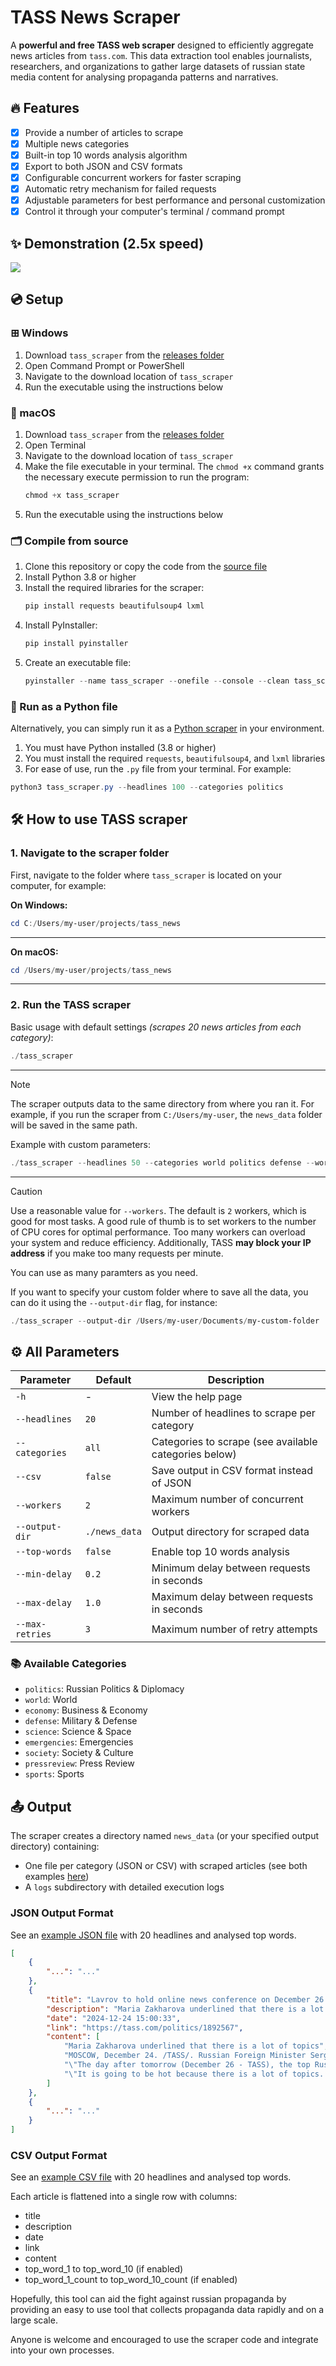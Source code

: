 # TASS News Scraper

A **powerful and free TASS web scraper** designed to efficiently aggregate news articles from `tass.com`. This data extraction tool enables journalists, researchers, and organizations to gather large datasets of russian state media content for analysing propaganda patterns and narratives.

## 🔥 Features

- [x] Provide a number of articles to scrape
- [x] Multiple news categories
- [x] Built-in top 10 words analysis algorithm
- [x] Export to both JSON and CSV formats
- [x] Configurable concurrent workers for faster scraping
- [x] Automatic retry mechanism for failed requests
- [x] Adjustable parameters for best performance and personal customization
- [x] Control it through your computer's terminal / command prompt

## ✨ Demonstration (2.5x speed)

![](https://i.giphy.com/media/v1.Y2lkPTc5MGI3NjExODAzejh6Z3BsYnQ2dHJ6NnVlYWZ0eGlxajNsbmo2YXBtOTVkNTI1ZCZlcD12MV9pbnRlcm5hbF9naWZfYnlfaWQmY3Q9Zw/cluf8IiSUkq7uiKwXa/giphy.gif)

## 💿 Setup

### ⊞ Windows
1. Download `tass_scraper` from the [releases folder](releases/windows)
2. Open Command Prompt or PowerShell
3. Navigate to the download location of `tass_scraper`
4. Run the executable using the instructions below

###  macOS
1. Download `tass_scraper` from the [releases folder](releases/macos)
2. Open Terminal
3. Navigate to the download location of `tass_scraper`
4. Make the file executable in your terminal. The `chmod +x` command grants the necessary execute permission to run the program:
   ```powershell
   chmod +x tass_scraper
   ```
5. Run the executable using the instructions below

### 🗂️ Compile from source
1. Clone this repository or copy the code from the [source file](source%20code/tass_scraper.py)
2. Install Python 3.8 or higher
3. Install the required libraries for the scraper:
   ```powershell
   pip install requests beautifulsoup4 lxml
   ```
4. Install PyInstaller:
   ```powershell
   pip install pyinstaller
   ```
5. Create an executable file:
   ```powershell
   pyinstaller --name tass_scraper --onefile --console --clean tass_scraper.py
   ```
   
### 🐍 Run as a Python file
Alternatively, you can simply run it as a [Python scraper](source%20code/tass_scraper.py) in your environment.
1. You must have Python installed (3.8 or higher)
2. You must install the required `requests`, `beautifulsoup4`, and `lxml` libraries
3. For ease of use, run the `.py` file from your terminal. For example:
```powershell
python3 tass_scraper.py --headlines 100 --categories politics
```


## 🛠️ How to use TASS scraper

### 1. Navigate to the scraper folder

First, navigate to the folder where `tass_scraper` is located on your computer, for example:


**On Windows:**
```powershell
cd C:/Users/my-user/projects/tass_news
```
-----


**On macOS:**

```powershell
cd /Users/my-user/projects/tass_news
```
-----
### 2. Run the TASS scraper


Basic usage with default settings _(scrapes 20 news articles from each category)_:
```powershell
./tass_scraper
```
-----

> [!NOTE]
> The scraper outputs data to the same directory from where you ran it. For example, if you run the scraper from `C:/Users/my-user`, the `news_data` folder will be saved in the same path.

Example with custom parameters:
```powershell
./tass_scraper --headlines 50 --categories world politics defense --workers 5 --csv --top-words
```
-----

> [!CAUTION]
> Use a reasonable value for `--workers`. The default is `2` workers, which is good for most tasks. A good rule of thumb is to set workers to the number of CPU cores for optimal performance. Too many workers can overload your system and reduce efficiency. Additionally, TASS **may block your IP address** if you make too many requests per minute.


You can use as many paramters as you need.

If you want to specify your custom folder where to save all the data, you can do it using the `--output-dir` flag, for instance:

```powershell
./tass_scraper --output-dir /Users/my-user/Documents/my-custom-folder
```



## ⚙️ All Parameters

| Parameter | Default | Description |
|-----------|---------|-------------|
| `-h` | - | View the help page |
| `--headlines` | `20` | Number of headlines to scrape per category |
| `--categories` | `all` | Categories to scrape (see available categories below) |
| `--csv` | `false` | Save output in CSV format instead of JSON |
| `--workers` | `2` | Maximum number of concurrent workers |
| `--output-dir` | `./news_data` | Output directory for scraped data |
| `--top-words` | `false` | Enable top 10 words analysis |
| `--min-delay` | `0.2` | Minimum delay between requests in seconds |
| `--max-delay` | `1.0` | Maximum delay between requests in seconds |
| `--max-retries` | `3` | Maximum number of retry attempts |

### 📚 Available Categories
- `politics`: Russian Politics & Diplomacy
- `world`: World
- `economy`: Business & Economy
- `defense`: Military & Defense
- `science`: Science & Space
- `emergencies`: Emergencies
- `society`: Society & Culture
- `pressreview`: Press Review
- `sports`: Sports

## 📤 Output

The scraper creates a directory named `news_data` (or your specified output directory) containing:
- One file per category (JSON or CSV) with scraped articles (see both examples [here](tass%20output20examples))
- A `logs` subdirectory with detailed execution logs

### JSON Output Format

See an [example JSON file](tass%20output20examples/politics_20.json) with 20 headlines and analysed top words.

```json
[
    {
        "...": "..."
    },
    {
        "title": "Lavrov to hold online news conference on December 26 — spokeswoman",
        "description": "Maria Zakharova underlined that there is a lot of topics",
        "date": "2024-12-24 15:00:33",
        "link": "https://tass.com/politics/1892567",
        "content": [
            "Maria Zakharova underlined that there is a lot of topics",
            "MOSCOW, December 24. /TASS/. Russian Foreign Minister Sergey Lavrov will hold an online news conference for foreign journalists on December 26, Russian Foreign Ministry Spokeswoman Maria Zakharova said.",
            "\"The day after tomorrow (December 26 - TASS), the top Russian diplomat will speak with foreign correspondents,\" she told the Rossiya-24 television channel.",
            "\"It is going to be hot because there is a lot of topics. He will outline the conclusions on some aspects of the international situation,\" she said, adding that Lavrov’s plans for December 25 also include an interview with the 60 Minutes program on the Rossiya-1 television channel."
        ]
    },
    {
        "...": "..."
    }
]
```

### CSV Output Format

See an [example CSV file](tass%20output20examples/politics_20.csv) with 20 headlines and analysed top words.

Each article is flattened into a single row with columns:
- title
- description
- date
- link
- content
- top_word_1 to top_word_10 (if enabled)
- top_word_1_count to top_word_10_count (if enabled)


Hopefully, this tool can aid the fight against russian propaganda by providing an easy to use tool that collects propaganda data rapidly and on a large scale. 

Anyone is welcome and encouraged to use the scraper code and integrate into your own processes.
